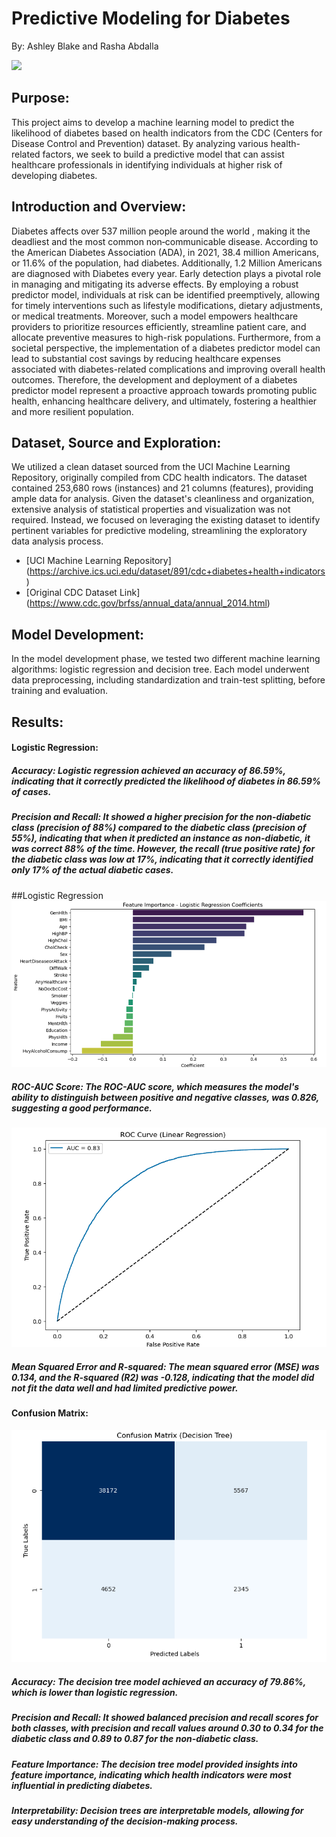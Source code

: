 # Predictive Modeling for Diabetes
By: Ashley Blake and Rasha Abdalla

![](https://d2jx2rerrg6sh3.cloudfront.net/image-handler/ts/20221215080726/ri/1350/src/images/news/ImageForNews_733883_16711528404605542.jpg)

## Purpose: 
This project aims to develop a machine learning model to predict the likelihood of diabetes based on health indicators from the CDC (Centers for Disease Control and Prevention) dataset. By analyzing various health-related factors, we seek to build a predictive model that can assist healthcare professionals in identifying individuals at higher risk of developing diabetes.

## Introduction and Overview:
Diabetes affects  over 537 million people around the world , making it the deadliest and the most common non‐communicable disease.  According to the American Diabetes Association (ADA), in 2021, 38.4 million Americans, or 11.6% of the population, had diabetes. Additionally, 1.2 Million Americans are diagnosed with Diabetes every year. Early detection plays a pivotal role in managing and mitigating its adverse effects. By employing a robust predictor model, individuals at risk can be identified preemptively, allowing for timely interventions such as lifestyle modifications, dietary adjustments, or medical treatments. Moreover, such a model empowers healthcare providers to prioritize resources efficiently, streamline patient care, and allocate preventive measures to high-risk populations. Furthermore, from a societal perspective, the implementation of a diabetes predictor model can lead to substantial cost savings by reducing healthcare expenses associated with diabetes-related complications and improving overall health outcomes. Therefore, the development and deployment of a diabetes predictor model represent a proactive approach towards promoting public health, enhancing healthcare delivery, and ultimately, fostering a healthier and more resilient population.

## Dataset, Source and Exploration:
We utilized a clean dataset sourced from the UCI Machine Learning Repository, originally compiled from CDC health indicators. The dataset contained 253,680 rows (instances) and 21 columns (features), providing ample data for analysis. Given the dataset's cleanliness and organization, extensive analysis of statistical properties and visualization was not required. Instead, we focused on leveraging the existing dataset to identify pertinent variables for predictive modeling, streamlining the exploratory data analysis process.

* [UCI Machine Learning Repository] (https://archive.ics.uci.edu/dataset/891/cdc+diabetes+health+indicators)
* [Original CDC Dataset Link] (https://www.cdc.gov/brfss/annual_data/annual_2014.html)


## Model Development:
In the model development phase, we tested two different machine learning algorithms: logistic regression and decision tree. Each model underwent data preprocessing, including standardization and train-test splitting, before training and evaluation. 


## Results:
#### Logistic Regression:

##### Accuracy: Logistic regression achieved an accuracy of 86.59%, indicating that it correctly predicted the likelihood of diabetes in 86.59% of cases.
##### Precision and Recall: It showed a higher precision for the non-diabetic class (precision of 88%) compared to the diabetic class (precision of 55%), indicating that when it predicted an instance as non-diabetic, it was correct 88% of the time. However, the recall (true positive rate) for the diabetic class was low at 17%, indicating that it correctly identified only 17% of the actual diabetic cases. 
##Logistic Regression 
![image](Visualizations/Feature_Importance_LogisticRegression.png)



##### ROC-AUC Score: The ROC-AUC score, which measures the model's ability to distinguish between positive and negative classes, was 0.826, suggesting a good performance.  
![image](Visualizations/LogisticRegression_RocCurve.png) 
##### Mean Squared Error and R-squared: The mean squared error (MSE) was 0.134, and the R-squared (R2) was -0.128, indicating that the model did not fit the data well and had limited predictive power.

#### Confusion Matrix:
![image](Visualizations/Confusion%20Matrix_Decision%20Tree.png)


 
##### Accuracy: The decision tree model achieved an accuracy of 79.86%, which is lower than logistic regression.
##### Precision and Recall: It showed balanced precision and recall scores for both classes, with precision and recall values around 0.30 to 0.34 for the diabetic class and 0.89 to 0.87 for the non-diabetic class.
##### Feature Importance: The decision tree model provided insights into feature importance, indicating which health indicators were most influential in predicting diabetes.
##### Interpretability: Decision trees are interpretable models, allowing for easy understanding of the decision-making process.


